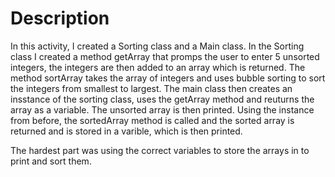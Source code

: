 # Description

In this activity,  I created a Sorting class and a Main class. In the Sorting class I created a method getArray that promps the user to enter 5 unsorted integers, the integers are then added to an array which is returned. The method sortArray takes the array of integers and uses bubble sorting to sort the integers from smallest to largest. The main class then creates an insstance of the sorting class, uses the getArray method and reuturns the array as a variable. The unsorted array is then printed. Using the instance from before, the sortedArray method is called and the sorted array is returned and is stored in a varible, which is then printed.

The hardest part was using the correct variables to store the arrays in to print and sort them.
